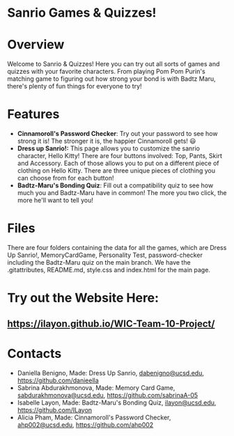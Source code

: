 # Sanrio Games & Quizzes!

# Overview

Welcome to Sanrio & Quizzes! Here you can try out all sorts of games and quizzes with your favorite characters. From playing Pom Pom Purin's matching game to figuring out how strong your bond is with Badtz Maru, there's plenty of fun things for everyone to try!

# Features
- **Cinnamoroll's Password Checker**: Try out your password to see how strong it is! The stronger it is, the happier Cinnamoroll gets! 😃
- **Dress up Sanrio!:** This page allows you to customize the sanrio character, Hello Kitty! There are four buttons involved: Top, Pants, Skirt and Accessory. Each of those allows you to put on a different piece of clothing on Hello Kitty. There are three unique pieces of clothing you can choose from for each button!
- **Badtz-Maru's Bonding Quiz**: Fill out a compatibility quiz to see how much you and Badtz-Maru have in common! The more you two click, the more he'll want to tell you!

# Files
There are four folders containing the data for all the games, which are Dress Up Sanrio!, MemoryCardGame, Personality Test, password-checker including the Badtz-Maru quiz on the main branch. We have the .gitattributes, README.md, style.css and index.html for the main page. 

# Try out the Website Here:
## https://ilayon.github.io/WIC-Team-10-Project/

# Contacts
- Daniella Benigno, Made: Dress Up Sanrio, dabenigno@ucsd.edu, https://github.com/danieella
- Sabrina Abdurakhmonova, Made: Memory Card Game, sabdurakhmonova@ucsd.edu, https://github.com/sabrinaA-05
- Isabelle Layon, Made: Badtz-Maru's Bonding Quiz, ilayon@ucsd.edu, https://github.com/ILayon
- Alicia Pham, Made: Cinnamoroll's Password Checker, ahp002@ucsd.edu, https://github.com/ahp002

